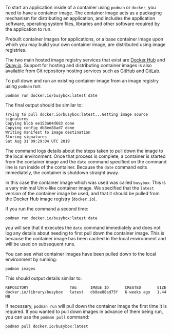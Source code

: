 To start an application inside of a container using `podman` or `docker`, you need to have a container image. The container image acts as a packaging mechanism for distributing an application, and includes the application software, operating system files, libraries and other software required by the application to run.

Prebuilt container images for applications, or a base container image upon which you may build your own container image, are distributed using image registries.

The two main hosted image registry services that exist are [Docker Hub](https://hub.docker.com/) and [Quay.io](https://quay.io/). Support for hosting and distributing container images is also available from Git repository hosting services such as [GitHub](http://github.com/) and [GitLab](https://gitlab.com/).

To pull down and run an existing container image from an image registry using `podman` run:

```execute
podman run docker.io/busybox:latest date
```

The final output should be similar to:

```
Trying to pull docker.io/busybox:latest...Getting image source signatures
Copying blob ee153a04d683 done
Copying config db8ee88ad7 done
Writing manifest to image destination
Storing signatures
Sat Aug 31 09:29:04 UTC 2019
```

The command logs details about the steps taken to pull down the image to the local environment. Once that process is complete, a container is started from the container image and the `date` command specified on the command line is run inside of the container. Because the `date` command exits immediately, the container is shutdown straight away.

In this case the container image which was used was called `busybox`. This is a very minimal Unix-like container image. We specified that the `latest` version of the container image be used, and that it should be pulled from the Docker Hub image registry (`docker.io`).

If you run the command a second time:

```execute
podman run docker.io/busybox:latest date
```

you will see that it executes the `date` command immediately and does not log any details about needing to first pull down the container image. This is because the container image has been cached in the local environment and will be used on subsequent runs.

You can see what container images have been pulled down to the local environment by running:

```execute
podman images
```

This should output details similar to:

```
REPOSITORY                  TAG      IMAGE ID       CREATED       SIZE
docker.io/library/busybox   latest   db8ee88ad75f   6 weeks ago   1.44 MB
```

If necessary, `podman run` will pull down the container image the first time it is required. If you wanted to pull down images in advance of them being run, you can use the `podman pull` command:

```execute
podman pull docker.io/busybox:latest
```
